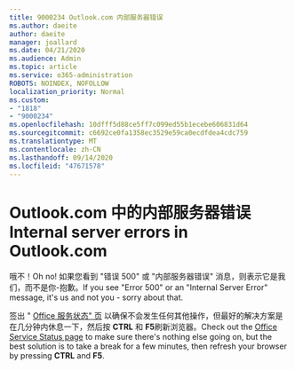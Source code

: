 ```yaml
---
title: 9000234 Outlook.com 内部服务器错误
ms.author: daeite
author: daeite
manager: joallard
ms.date: 04/21/2020
ms.audience: Admin
ms.topic: article
ms.service: o365-administration
ROBOTS: NOINDEX, NOFOLLOW
localization_priority: Normal
ms.custom:
- "1818"
- "9000234"
ms.openlocfilehash: 10dfff5d88ce5ff7c099ed55b1ecebe606831d64
ms.sourcegitcommit: c6692ce0fa1358ec3529e59ca0ecdfdea4cdc759
ms.translationtype: MT
ms.contentlocale: zh-CN
ms.lasthandoff: 09/14/2020
ms.locfileid: "47671578"
---
```

# <a name="internal-server-errors-in-outlookcom"></a><span data-ttu-id="f0390-102">Outlook.com 中的内部服务器错误</span><span class="sxs-lookup"><span data-stu-id="f0390-102">Internal server errors in Outlook.com</span></span>

<span data-ttu-id="f0390-103">哦不！</span><span class="sxs-lookup"><span data-stu-id="f0390-103">Oh no!</span></span> <span data-ttu-id="f0390-104">如果您看到 "错误 500" 或 "内部服务器错误" 消息，则表示它是我们，而不是你-抱歉。</span><span class="sxs-lookup"><span data-stu-id="f0390-104">If you see "Error 500" or an "Internal Server Error" message, it's us and not you - sorry about that.</span></span>

<span data-ttu-id="f0390-105">签出 " [Office 服务状态" 页](https://portal.office.com/servicestatus) 以确保不会发生任何其他操作，但最好的解决方案是在几分钟内休息一下，然后按 **CTRL** 和 **F5**刷新浏览器。</span><span class="sxs-lookup"><span data-stu-id="f0390-105">Check out the [Office Service Status page](https://portal.office.com/servicestatus) to make sure there's nothing else going on, but the best solution is to take a break for a few minutes, then refresh your browser by pressing **CTRL** and **F5**.</span></span>